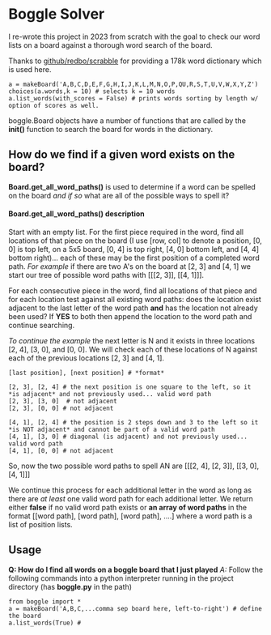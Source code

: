 # Boggle Solver

I re-wrote this project in 2023 from scratch with the goal to check our word lists on a board against a thorough word search of the board.

Thanks to [github/redbo/scrabble](https://github.com/redbo/scrabble/tree/master) for providing a 178k word dictionary which is used here.

```
a = makeBoard('A,B,C,D,E,F,G,H,I,J,K,L,M,N,O,P,QU,R,S,T,U,V,W,X,Y,Z')
choices(a.words,k = 10) # selects k = 10 words
a.list_words(with_scores = False) # prints words sorting by length w/ option of scores as well.
```

boggle.Board objects have a number of functions that are called by the **__init__()** function to search the board for words in the dictionary.

## How do we find if a given word exists on the board?

**Board.get_all_word_paths()** is used to determine if a word can be spelled on the board *and if so* what are all of the possible ways to spell it?

#### Board.get_all_word_paths() description
Start with an empty list. For the first piece required in the word, find all locations of that piece on the board (I use [row, col] to denote a position, [0, 0] is top left, on a 5x5 board, [0, 4] is top right, [4, 0] bottom left, and [4, 4] bottom right)... each of these may be the first position of a completed word path. *For example* if there are two A's on the board at [2, 3] and [4, 1] we start our tree of possible word paths with [[[2, 3]], [[4, 1]]].

For each consecutive piece in the word, find all locations of that piece and for each location test against all existing word paths: does the location exist adjacent to the last letter of the word path **and** has the location not already been used? If **YES** to both then append the location to the word path and continue searching. 

*To continue the example* the next letter is N and it exists in three locations [2, 4], [3, 0], and [0, 0]. We will check each of these locations of N against each of the previous locations [2, 3] and [4, 1].

```
[last position], [next position] # *format*

[2, 3], [2, 4] # the next position is one square to the left, so it *is adjacent* and not previously used... valid word path
[2, 3], [3, 0]  # not adjacent
[2, 3], [0, 0] # not adjacent

[4, 1], [2, 4] # the position is 2 steps down and 3 to the left so it *is NOT adjacent* and cannot be part of a valid word path
[4, 1], [3, 0] # diagonal (is adjacent) and not previously used... valid word path
[4, 1], [0, 0] # not adjacent
```

So, now the two possible word paths to spell AN are
[[[2, 4], [2, 3]], [[3, 0], [4, 1]]]

We continue this process for each additional letter in the word as long as there are *at least* one valid word path for each additional letter. We return either **false** if no valid word path exists or **an array of word paths** in the format [[word path], [word path], [word path], ....] where a word path is a list of position lists.

## Usage

**Q: How do I find all words on a boggle board that I just played**
*A:* Follow the following commands into a python interpreter running in the project directory (has **boggle.py** in the path)

```
from boggle import *
a = makeBoard('A,B,C,...comma sep board here, left-to-right') # define the board
a.list_words(True) #
```
